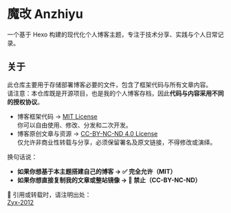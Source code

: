 # 魔改 Anzhiyu

一个基于 Hexo 构建的现代化个人博客主题，专注于技术分享、实践与个人日常记录。

## 关于

此仓库主要用于存储部署博客必要的文件，包含了框架代码与所有文章内容。  
请注意：本仓库既是开源项目，也是我的个人博客存档，因此**代码与内容采用不同的授权协议**。  

- 博客框架代码 → [MIT License](./LICENSE-CODE)  
  你可以自由使用、修改、分发和二次开发。  
- 博客原创文章与资源 → [CC-BY-NC-ND 4.0 License](./LICENSE-CONTENT)  
  仅允许非商业性转载与分享，必须保留署名及原文链接，不得修改或演绎。  

换句话说：  
- **如果你想基于本主题搭建自己的博客 → ✅ 完全允许（MIT）**  
- **如果你想直接复制我的文章或整站镜像 → 🚫 禁止（CC-BY-NC-ND）**  

📌 引用或转载时，请注明出处：  
[Zyx-2012](https://blog.zyx-2012.cn)  

